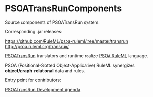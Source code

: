 # PSOATransRunComponents
Source components of PSOATransRun system.

Corresponding .jar releases:

https://github.com/RuleML/psoa-ruleml/tree/master/transrun
http://psoa.ruleml.org/transrun/

[PSOATransRun](http://wiki.ruleml.org/index.php/PSOA_RuleML#PSOATransRun) translators and runtime realize [PSOA RuleML](http://wiki.ruleml.org/index.php/PSOA_RuleML) language.

PSOA (Positional-Slotted Object-Applicative) RuleML synergizes **object/graph**-**relational** data and rules.

Entry point for contributors:

[PSOATransRun Development Agenda](http://wiki.ruleml.org/index.php/PSOATransRun_Development_Agenda)
